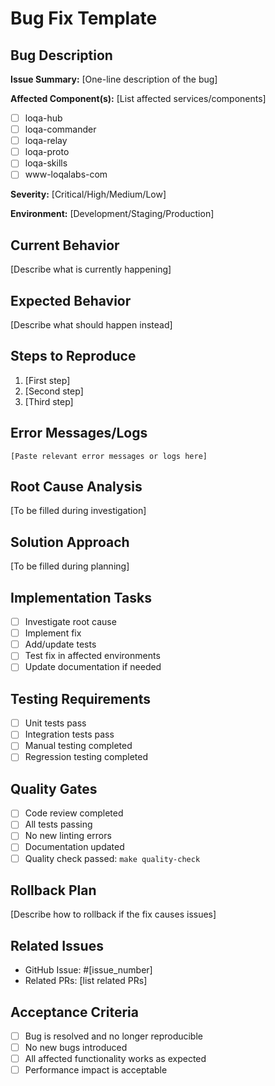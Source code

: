 # Bug Fix Template

## Bug Description

**Issue Summary:** [One-line description of the bug]

**Affected Component(s):** [List affected services/components]

- [ ] loqa-hub
- [ ] loqa-commander
- [ ] loqa-relay
- [ ] loqa-proto
- [ ] loqa-skills
- [ ] www-loqalabs-com

**Severity:** [Critical/High/Medium/Low]

**Environment:** [Development/Staging/Production]

## Current Behavior

[Describe what is currently happening]

## Expected Behavior

[Describe what should happen instead]

## Steps to Reproduce

1. [First step]
2. [Second step]
3. [Third step]

## Error Messages/Logs

```
[Paste relevant error messages or logs here]
```

## Root Cause Analysis

[To be filled during investigation]

## Solution Approach

[To be filled during planning]

## Implementation Tasks

- [ ] Investigate root cause
- [ ] Implement fix
- [ ] Add/update tests
- [ ] Test fix in affected environments
- [ ] Update documentation if needed

## Testing Requirements

- [ ] Unit tests pass
- [ ] Integration tests pass
- [ ] Manual testing completed
- [ ] Regression testing completed

## Quality Gates

- [ ] Code review completed
- [ ] All tests passing
- [ ] No new linting errors
- [ ] Documentation updated
- [ ] Quality check passed: `make quality-check`

## Rollback Plan

[Describe how to rollback if the fix causes issues]

## Related Issues

- GitHub Issue: #[issue_number]
- Related PRs: [list related PRs]

## Acceptance Criteria

- [ ] Bug is resolved and no longer reproducible
- [ ] No new bugs introduced
- [ ] All affected functionality works as expected
- [ ] Performance impact is acceptable
